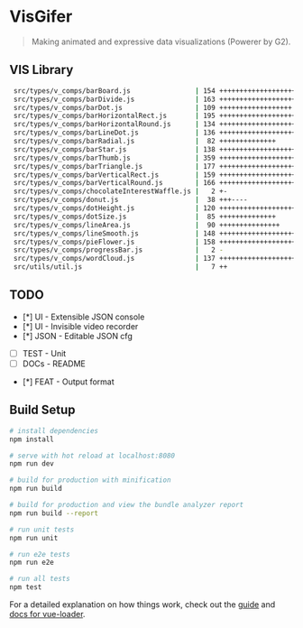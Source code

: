 # VisGifer

> Making animated and expressive data visualizations (Powerer by G2).

## VIS Library

```bash
 src/types/v_comps/barBoard.js                | 154 ++++++++++++++++++++++++++
 src/types/v_comps/barDivide.js               | 163 +++++++++++++++++++++++++++
 src/types/v_comps/barDot.js                  | 109 ++++++++++++++++++
 src/types/v_comps/barHorizontalRect.js       | 195 ++++++++++++++++++++++++++++++++
 src/types/v_comps/barHorizontalRound.js      | 134 ++++++++++++++++++++++
 src/types/v_comps/barLineDot.js              | 136 +++++++++++++++++++++++
 src/types/v_comps/barRadial.js               |  82 ++++++++++++++
 src/types/v_comps/barStar.js                 | 138 +++++++++++++++++++++++
 src/types/v_comps/barThumb.js                | 359 +++++++++++++++++++++++++++++++++++++++++++++++++++++++++++
 src/types/v_comps/barTriangle.js             | 177 +++++++++++++++++++++++++++++
 src/types/v_comps/barVerticalRect.js         | 159 ++++++++++++++++++++++++++
 src/types/v_comps/barVerticalRound.js        | 166 ++++++++++++++++++++++++++++
 src/types/v_comps/chocolateInterestWaffle.js |   2 +-
 src/types/v_comps/donut.js                   |  38 +++----
 src/types/v_comps/dotHeight.js               | 120 ++++++++++++++++++++
 src/types/v_comps/dotSize.js                 |  85 ++++++++++++++
 src/types/v_comps/lineArea.js                |  90 +++++++++++++++
 src/types/v_comps/lineSmooth.js              | 148 +++++++++++++++++++++++++
 src/types/v_comps/pieFlower.js               | 158 ++++++++++++++++++++++++++
 src/types/v_comps/progressBar.js             |   2 -
 src/types/v_comps/wordCloud.js               | 137 +++++++++++++++++++++++
 src/utils/util.js                            |   7 ++
```

## TODO

- [*] UI - Extensible JSON console
- [*] UI - Invisible video recorder
- [*] JSON - Editable JSON cfg
- [ ] TEST - Unit
- [ ] DOCs - README
- [*] FEAT - Output format

## Build Setup

```bash
# install dependencies
npm install

# serve with hot reload at localhost:8080
npm run dev

# build for production with minification
npm run build

# build for production and view the bundle analyzer report
npm run build --report

# run unit tests
npm run unit

# run e2e tests
npm run e2e

# run all tests
npm test
```

For a detailed explanation on how things work, check out the [guide](http://vuejs-templates.github.io/webpack/) and [docs for vue-loader](http://vuejs.github.io/vue-loader).
